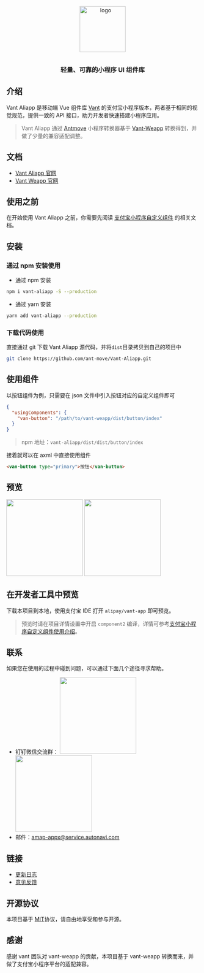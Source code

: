 <p align="center">
  <img alt="logo" src="https://img.yzcdn.cn/vant/logo.png" width="120" style="margin-bottom: 10px;">
</p>
<h3 align="center">轻量、可靠的小程序 UI 组件库</h3>

## 介绍

Vant Aliapp 是移动端 Vue 组件库 [Vant](https://github.com/youzan/vant) 的支付宝小程序版本，两者基于相同的视觉规范，提供一致的 API 接口，助力开发者快速搭建小程序应用。

> Vant Aliapp 通过 [Antmove](https://ant-move.github.io/website/) 小程序转换器基于 [Vant-Weapp](https://youzan.github.io/vant-weapp/#/intro) 转换得到，并做了少量的兼容适配调整。

## 文档

* [Vant Aliapp 官网](https://ant-move.github.io/vant-ailapp-docs/#/intro)
* [Vant Weapp 官网](https://youzan.github.io/vant-weapp/#/intro)

## 使用之前

在开始使用 Vant Aliapp 之前，你需要先阅读 [支付宝小程序自定义组件](https://docs.alipay.com/mini/framework/custom-component-overview) 的相关文档。

## 安装

### 通过 npm 安装使用

* 通过 npm 安装
```bash
npm i vant-aliapp -S --production
```

* 通过 yarn 安装

```bash
yarn add vant-aliapp --production
```

### 下载代码使用

直接通过 git 下载 Vant Aliapp 源代码，并将`dist`目录拷贝到自己的项目中
```bash
git clone https://github.com/ant-move/Vant-Aliapp.git
```

## 使用组件

以按钮组件为例，只需要在 json 文件中引入按钮对应的自定义组件即可

```json
{
  "usingComponents": {
    "van-button": "/path/to/vant-weapp/dist/button/index"
  }
}
```

> npm 地址：`vant-aliapp/dist/dist/button/index`

接着就可以在 axml 中直接使用组件

```html
<van-button type="primary">按钮</van-button>
```

## 预览

<img width='200' src='https://cache.amap.com/ecology/tool/antmove/web/assets/dashboard.png'/>

<img width='200' src='https://cache.amap.com/ecology/tool/antmove/web/assets/qr/qr.jpg'/>



## 在开发者工具中预览

下载本项目到本地，使用支付宝 IDE 打开 `alipay/vant-app` 即可预览。

> 预览时请在项目详情设置中开启 `component2` 编译，详情可参考[支付宝小程序自定义组件使用介绍](https://docs.alipay.com/mini/framework/custom-component-overview#%E4%BD%BF%E7%94%A8%E9%A1%BB%E7%9F%A5)。


## 联系

如果您在使用的过程中碰到问题，可以通过下面几个途径寻求帮助。

* 钉钉微信交流群： <img width='200px' src='https://ant-move.github.io/website/img/contact-dingding.jpg'/> <img width='200px' src='https://cache.amap.com/ecology/tool/antmove/web/assets/02.JPG'/>
* 邮件：amap-appx@service.autonavi.com

## 链接

* [更新日志](https://ant-move.github.io/vant-ailapp-docs/#/changelog)
* [意见反馈](https://github.com/ant-move/Vant-Aliapp/issues)

## 开源协议

本项目基于 [MIT](https://zh.wikipedia.org/wiki/MIT%E8%A8%B1%E5%8F%AF%E8%AD%89)协议，请自由地享受和参与开源。

[vant-weapp]: https://github.com/youzan/vant-weapp
[MIT]: http://opensource.org/licenses/MIT
[小程序简易教程]: https://mp.weixin.qq.com/debug/wxadoc/dev/
[小程序框架介绍]: https://mp.weixin.qq.com/debug/wxadoc/dev/framework/MINA.html
[微信开发者工具]: https://mp.weixin.qq.com/debug/wxadoc/dev/devtools/download.html

## 感谢

感谢 vant 团队对 vant-weapp 的贡献，本项目基于 vant-weapp 转换而来，并做了支付宝小程序平台的适配兼容。
